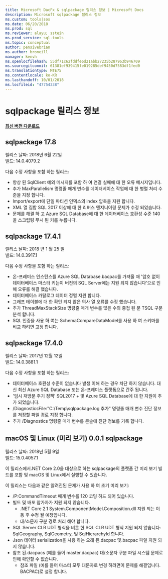 ```yaml
---
title: Microsoft DacFx & sqlpackage 릴리스 정보 | Microsoft Docs
description: Microsoft sqlpackage 릴리스 정보
ms.custom: tools|sos
ms.date: 06/20/2018
ms.prod: sql
ms.reviewer: alayu; sstein
ms.prod_service: sql-tools
ms.topic: conceptual
author: pensivebrian
ms.author: broneill
manager: kenvh
ms.openlocfilehash: 55df71c62fddfe6d21abb27235b287963b946709
ms.sourcegitcommit: 61381ef939415fe019285def9450d7583df1fed0
ms.translationtype: MTE75
ms.contentlocale: ko-KR
ms.lasthandoff: 10/01/2018
ms.locfileid: "47754338"
---
```

# <a name="sqlpackage-release-notes"></a>sqlpackage 릴리스 정보

**[최신 버전 다운로드](sqlpackage-download.md)**

## <a name="sqlpackage-178"></a>sqlpackage 17.8

릴리스 날짜: 2018년 6월 22일  
빌드: 14.0.4079.2  

다음 수정 사항을 포함 하는 릴리스:

- 향상 된 SqlClient 예외 메시지를 포함 하 여 연결 실패에 대 한 오류 메시지입니다.
- 추가 MaxParallelism 명령줄 매개 변수를 데이터베이스 작업에 대 한 병렬 처리 수준을 지정 합니다.
- Import/export에 단일 파티션 인덱스의 index 압축을 지원 합니다.
- XML 열 집합 SQL 2017 이상에 대 한 리버스 엔지니어링 문제가 수정 되었습니다.
- 문제를 해결 하 고 Azure SQL Database에 대 한 데이터베이스 호환성 수준 140을 스크립팅 무시 된 키를 누릅니다.

## <a name="sqlpackage-1741"></a>sqlpackage 17.4.1

릴리스 날짜: 2018 년 1 월 25 일  
빌드: 14.0.3917.1

다음 수정 사항을 포함 하는 릴리스:

- 온-프레미스 인스턴스를 Azure SQL Database.bacpac를 가져올 때 '암호 없이 데이터베이스 마스터 키는이 버전의 SQL Server에는 지원 되지 않습니다'으로 인해 오류를 해결 했습니다.
- 데이터베이스 카탈로그 데이터 정렬 지원 합니다.
- 그래프 테이블에 대 한 확인 되지 않은 의사 열 오류를 수정 했습니다.
- 추가 ThreadMaxStackSize 명령줄 매개 변수를 많은 수의 중첩 된 문 TSQL 구문 분석 합니다.
- SQL 인증을 사용 하 여는 SchemaCompareDataModel를 사용 하 여 스키마를 비교 하려면 고정 합니다.

## <a name="sqlpackage-1740"></a>sqlpackage 17.4.0

릴리스 날짜: 2017년 12월 12일  
빌드: 14.0.3881.1

다음 수정 사항을 포함 하는 릴리스:

- 데이터베이스 호환성 수준이 없습니다 발생 이해 하는 경우 차단 하지 않습니다. 대신 최신 Azure SQL Database 또는 온-프레미스 플랫폼으로 간주 됩니다.
- '임시 재방문 주기 정책' SQL2017 + 및 Azure SQL Database에 대 한 지원이 추가 되었습니다.
- /DiagnosticsFile:"C:\Temp\sqlpackage.log 추가" 명령줄 매개 변수 진단 정보를 저장할 파일 경로 지정 합니다.
- 추가 /Diagnostics 명령줄 매개 변수를 콘솔에 진단 정보를 기록 합니다.

## <a name="sqlpackage-on-macos-and-linux-001-preview"></a>macOS 및 Linux (미리 보기) 0.0.1 sqlpackage

릴리스 날짜: 2018년 5월 9일  
빌드: 15.0.4057.1

이 릴리스에서.NET Core 2.0을 대상으로 하는 sqlpackage의 플랫폼 간 미리 보기 빌드를 포함 및 macOS 및 Linux에서 실행할 수 있습니다. 

이 릴리스는 다음과 같은 알려진된 문제가 사용 하 여 초기 미리 보기:

- /P:CommandTimeout 매개 변수를 120 코딩 하드 되어 있습니다.
- 빌드 및 배포 참가자가 지원 되지 않습니다.
  - .NET Core 2.1 System.ComponentModel.Composition.dll 지원 되는 이동 후 수정 될 예정입니다.
  - 대/소문자 구분 경로 처리 해야 합니다.
- SQL Server CLR UDT 형식을 비롯 한 SQL CLR UDT 형식 지원 되지 않습니다: SqlGeography, SqlGeometry, 및 SqlHierarchyId 합니다.
- Json 데이터 serialization을 사용 하는 오래 된.dacpac 및.bacpac 파일 지원 되지 않습니다.
- 참조 된.dacpacs (예를 들어 master.dacpac) 대/소문자 구분 파일 시스템 문제로 인해 확인할 수 없습니다.
  - 참조 파일 (예를 들어 마스터 모두 대문자로 변경 하려면이 문제를 해결입니다. BACPAC)로 설정 합니다.
